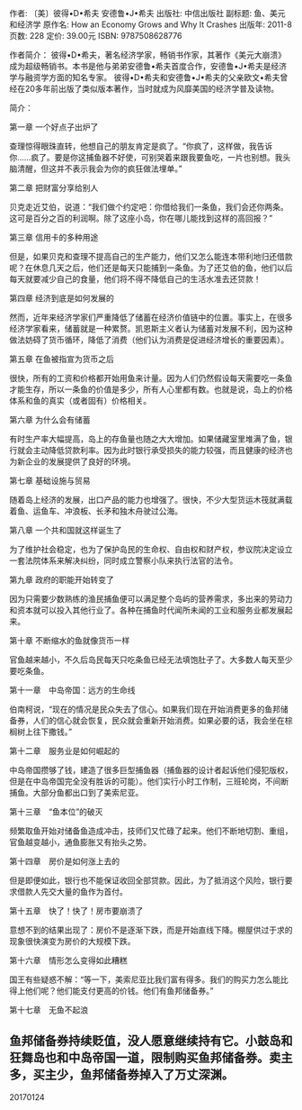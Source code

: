 作者: 〔美〕彼得•D•希夫 安德鲁•J•希夫 
出版社: 中信出版社
副标题: 鱼、美元和经济学
原作名: How an Economy Grows and Why It Crashes
出版年: 2011-8
页数: 228
定价: 39.00元
ISBN: 9787508628776

作者简介：
彼得•D•希夫，著名经济学家，畅销书作家，其著作《美元大崩溃》成为超级畅销书。本书是他与弟弟安德鲁•希夫首度合作，安德鲁•J•希夫是经济学与融资学方面的知名专家。
彼得•D•希夫和安德鲁•J•希夫的父亲欧文•希夫曾经在20多年前出版了类似版本著作，当时就成为风靡美国的经济学普及读物。

简介：

第一章 一个好点子出炉了

查理惊得眼珠直转，他想自己的朋友肯定是疯了。“你疯了，这样做，我告诉你……疯了。要是你这捕鱼器不好使，可别哭着来跟我要鱼吃，一片也别想。我头脑清醒，但这并不表示我会为你的疯狂做法埋单。”

第二章 把财富分享给别人

贝克走近艾伯，说道：“我们做个约定吧：你借给我们一条鱼，我们会还你两条。这可是百分之百的利润啊。除了这座小岛，你在哪儿能找到这样的高回报？”

第三章 信用卡的多种用途

但是，如果贝克和查理不提高自己的生产能力，他们又怎么能连本带利地归还借款呢？在休息几天之后，他们还是每天只能捕到一条鱼。为了还艾伯的鱼，他们以后每天就要减少自己的食量，他们将不得不降低自己的生活水准去还贷款！

第四章 经济到底是如何发展的

然而，近年来经济学家们严重降低了储蓄在经济价值链中的位置。事实上，在很多经济学家看来，储蓄就是一种累赘。凯恩斯主义者认为储蓄对发展不利，因为这种做法妨碍了货币循环，降低了消费（他们认为消费是促进经济增长的重要因素）。

第五章 在鱼被指宣为货币之后

很快，所有的工资和价格都开始用鱼来计量。因为人们仍然假设每天需要吃一条鱼才能生存，所以一条鱼的价值是多少，所有人心里都有数。也就是说，岛上的价格体系和鱼的真实（或者固有）价格相关。

第六章 为什么会有储蓄

有时生产率大幅提高，岛上的存鱼量也随之大大增加。如果储藏室里堆满了鱼，银行就会主动降低贷款利率。因为此时银行承受损失的能力较强，而且健康的经济也为新企业的发展提供了良好的环境。

第七章 基础设施与贸易

随着岛上经济的发展，出口产品的能力也增强了。很快，不少大型货运木筏就满载着鱼、运鱼车、冲浪板、长矛和独木舟驶过公海。

第八章 一个共和国就这样诞生了

为了维护社会稳定，也为了保护岛民的生命权、自由权和财产权，参议院决定设立一套法院体系来解决纠纷，同时成立警察小队来执行法官的法令。

第九章 政府的职能开始转变了

因为只需要少数熟练的渔民捕鱼便可以满足整个岛屿的营养需求，多出来的劳动力和资本就可以投入其他行业了。各种在捕鱼时代闻所未闻的工业和服务业都发展起来。

第十章 不断缩水的鱼就像货币一样

官鱼越来越小，不久后岛民每天只吃条鱼已经无法填饱肚子了。大多数人每天至少要吃条鱼。

第十一章　中岛帝国：远方的生命线

伯南柯说，“现在的情况是民众失去了信心。如果我们现在开始消费更多的鱼邦储备券，人们的信心就会恢复，民众就会重新开始消费。如果必要的话，我会坐在棕榈树上往下撒钱。”

第十二章　服务业是如何崛起的

中岛帝国攒够了钱，建造了很多巨型捕鱼器（捕鱼器的设计者起诉他们侵犯版权，但是在中岛帝国完全没有胜诉的可能）。他们实行小时工作制，三班轮岗，不间断捕鱼。大部分鱼都出口到了美索尼亚。

第十三章　“鱼本位”的破灭

频繁取鱼开始对储备鱼造成冲击，技师们又忙碌了起来。他们不断地切割、重组，官鱼越变越小，通鱼膨胀又有抬头之势。

第十四章　房价是如何涨上去的

但是即便如此，银行也不能保证收回全部贷款。因此，为了抵消这个风险，银行要求借款人先交大量的鱼作为首付。

第十五章　快了！快了！房市要崩溃了

意想不到的结果出现了：房价不是逐渐下跌，而是开始直线下降。棚屋供过于求的现象很快演变为房价的大规模下跌。

第十六章　情形怎么变得如此糟糕

国王有些疑惑不解：“等一下，美索尼亚比我们富有得多。我们的购买力怎么能比得上他们呢？他们能支付更高的价钱。他们有鱼邦储备券。”

第十七章　无鱼不起浪

鱼邦储备券持续贬值，没人愿意继续持有它。小鼓岛和狂舞岛也和中岛帝国一道，限制购买鱼邦储备券。卖主多，买主少，鱼邦储备券掉入了万丈深渊。
---------------
20170124
